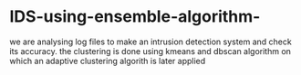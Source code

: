 # IDS-using-ensemble-algorithm-
we are analysing log files to make an intrusion detection system and check its accuracy. the clustering is done using kmeans and dbscan algorithm on which an adaptive clustering algorith is later applied
